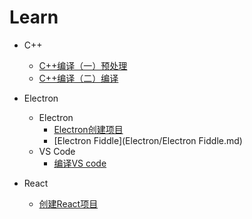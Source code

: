# Learn

  - C++
    - [C++编译（一）预处理](CPP/C++编译（一）预处理.md)
    - [C++编译（二）编译](CPP/C++编译（二）编译.md)
- Electron
  - Electron
    - [Electron创建项目](Electron/Electron创建项目.md)
    - [Electron Fiddle](Electron/Electron Fiddle.md)
  - VS Code
    - [编译VS code](Electron/VSCode/本地编译VS&ensp;Code.md)

- React
  - [创建React项目](创建React项目.md)